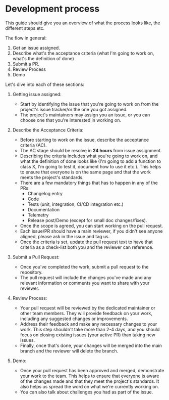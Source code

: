 # Development process

This guide should give you an overview of what the process looks like, the different steps etc.

The flow in general:
1. Get an issue assigned.
2. Describe what's the acceptance criteria (what I'm going to work on, what's the definition of done)
3. Submit a PR.
4. Review Process
5. Demo

Let's dive into each of these sections:

1. Getting issue assigned: 
   - Start by identifying the issue that you're going to work 
   on from the project's issue tracker/or the one you got assigned.
   - The project's maintainers may assign you an issue, or 
   you can choose one that you're interested in working on.

2. Describe the Acceptance Criteria: 
   - Before starting to work on the issue, describe the acceptance criteria (AC). 
   - The AC stage should be resolve in **24 hours** from issue assignment.
   - Describing the criteria includes what you're going to work on,
     and what the definition of done looks like (I'm going to add a function to  
     class X, I'm going to test it, document how to use it etc.). 
     This helps to ensure that everyone is on the same page and that the work meets 
     the project's standards. 
   - There are a few mandatory things that has to happen in 
     any of the PRs: 
     - Changelog entry
     - Code 
     - Tests (unit, integration, CI/CD integration etc.)
     - Documentation
     - Telemetry 
     - Release post/Demo (except for small doc changes/fixes). 
   - Once the scope is agreed, you can start working on the pull request. 
   - Each issue/PR should have a main reviewer, if you didn't see anyone aligned, 
     please ask in the issue and tag us.
   - Once the criteria is set, update the pull request text to have that criteria as a check-list
     both you and the reviewer can reference.

3. Submit a Pull Request:
   - Once you've completed the work, submit a pull request to the repository. 
   - The pull request will include the changes you've made and any relevant 
     information or comments you want to share with your reviewer.

4. Review Process: 
   - Your pull request will be reviewed by the dedicated maintainer or other team members. 
     They will provide feedback on your work, including any suggested changes or improvements. 
   - Address their feedback and make any necessary changes to your work. 
     This step shouldn't take more than 2-4 days, and you should 
   focus on closing existing issues (your active PR) than taking new issues. 
   - Finally, once that's done, your changes will be merged into the main branch and the reviewer
   will delete the branch.

5. Demo: 
   - Once your pull request has been approved and merged, demonstrate your work to the team. 
     This helps to ensure that everyone is aware of the changes made and that they meet 
     the project's standards. It also helps us spread the word on what we're currently
     working on. 
   - You can also talk about challenges you had as part of the issue.



